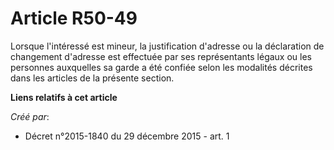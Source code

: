 # Article R50-49

Lorsque l'intéressé est mineur, la justification d'adresse ou la déclaration de changement d'adresse est effectuée par ses
représentants légaux ou les personnes auxquelles sa garde a été confiée selon les modalités décrites dans les articles de la
présente section.

**Liens relatifs à cet article**

_Créé par_:

  - Décret n°2015-1840 du 29 décembre 2015 - art. 1
